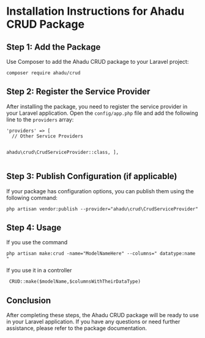 <!DOCTYPE html>
<html lang="en">
<head>
  <meta charset="UTF-8">
  <meta name="viewport" content="width=device-width, initial-scale=1.0">
</head>
<body>

<h1>Installation Instructions for Ahadu CRUD Package</h1>

<h2>Step 1: Add the Package</h2>
<p>Use Composer to add the Ahadu CRUD package to your Laravel project:</p>
<pre><code>composer require ahadu/crud</code></pre>

<h2>Step 2: Register the Service Provider</h2>
<p>After installing the package, you need to register the service provider in your Laravel application. Open the <code>config/app.php</code> file and add the following line to the <code>providers</code> array:</p>
<pre><code>'providers' => [
  // Other Service Providers

  ahadu\crud\CrudServiceProvider::class,
],</code></pre>

<h2>Step 3: Publish Configuration (if applicable)</h2>
<p>If your package has configuration options, you can publish them using the following command:</p>
<pre><code>php artisan vendor:publish --provider="ahadu\crud\CrudServiceProvider"</code></pre>

<h2>Step 4: Usage </h2>
<p>If you use the command</p>
<pre><code>php artisan make:crud -name="ModelNameHere" --columns=" datatype:name "</code></pre>

<p>If you use it in a controller</p>
<pre><code> CRUD::make($modelName,$columnsWithTheirDataType) </code></pre>

<h2>Conclusion</h2>
<p>After completing these steps, the Ahadu CRUD package will be ready to use in your Laravel application. If you have any questions or need further assistance, please refer to the package documentation.</p>

</body>
</html>
